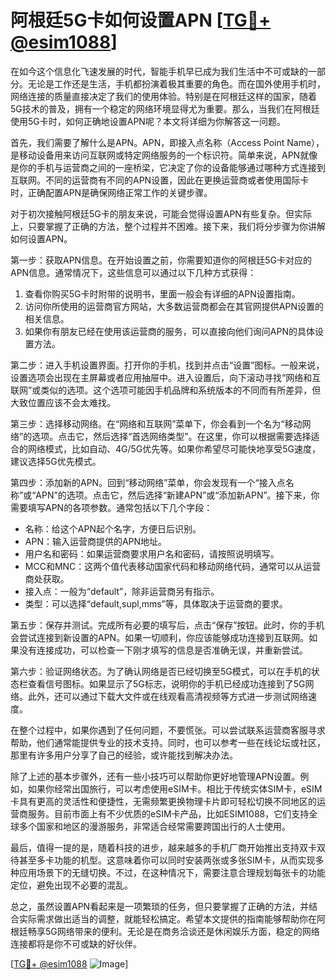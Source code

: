 # 阿根廷5G卡如何设置APN [[TG💪+ @esim1088](https://t.me/s/esim1088)]

在如今这个信息化飞速发展的时代，智能手机早已成为我们生活中不可或缺的一部分。无论是工作还是生活，手机都扮演着极其重要的角色。而在国外使用手机时，网络连接的质量直接决定了我们的使用体验。特别是在阿根廷这样的国家，随着5G技术的普及，拥有一个稳定的网络环境显得尤为重要。那么，当我们在阿根廷使用5G卡时，如何正确地设置APN呢？本文将详细为你解答这一问题。

首先，我们需要了解什么是APN。APN，即接入点名称（Access Point Name），是移动设备用来访问互联网或特定网络服务的一个标识符。简单来说，APN就像是你的手机与运营商之间的一座桥梁，它决定了你的设备能够通过哪种方式连接到互联网。不同的运营商有不同的APN设置，因此在更换运营商或者使用国际卡时，正确配置APN是确保网络正常工作的关键步骤。

对于初次接触阿根廷5G卡的朋友来说，可能会觉得设置APN有些复杂。但实际上，只要掌握了正确的方法，整个过程并不困难。接下来，我们将分步骤为你讲解如何设置APN。

第一步：获取APN信息。在开始设置之前，你需要知道你的阿根廷5G卡对应的APN信息。通常情况下，这些信息可以通过以下几种方式获得：
1. 查看你购买5G卡时附带的说明书，里面一般会有详细的APN设置指南。
2. 访问你所使用的运营商官方网站，大多数运营商都会在其官网提供APN设置的相关信息。
3. 如果你有朋友已经在使用该运营商的服务，可以直接向他们询问APN的具体设置方法。

第二步：进入手机设置界面。打开你的手机，找到并点击“设置”图标。一般来说，设置选项会出现在主屏幕或者应用抽屉中。进入设置后，向下滚动寻找“网络和互联网”或类似的选项。这个选项可能因手机品牌和系统版本的不同而有所差异，但大致位置应该不会太难找。

第三步：选择移动网络。在“网络和互联网”菜单下，你会看到一个名为“移动网络”的选项。点击它，然后选择“首选网络类型”。在这里，你可以根据需要选择适合的网络模式，比如自动、4G/5G优先等。如果你希望尽可能快地享受5G速度，建议选择5G优先模式。

第四步：添加新的APN。回到“移动网络”菜单，你会发现有一个“接入点名称”或“APN”的选项。点击它，然后选择“新建APN”或“添加新APN”。接下来，你需要填写APN的各项参数。通常包括以下几个字段：
- 名称：给这个APN起个名字，方便日后识别。
- APN：输入运营商提供的APN地址。
- 用户名和密码：如果运营商要求用户名和密码，请按照说明填写。
- MCC和MNC：这两个值代表移动国家代码和移动网络代码，通常可以从运营商处获取。
- 接入点：一般为“default”，除非运营商另有指示。
- 类型：可以选择“default,supl,mms”等，具体取决于运营商的要求。

第五步：保存并测试。完成所有必要的填写后，点击“保存”按钮。此时，你的手机会尝试连接到新设置的APN。如果一切顺利，你应该能够成功连接到互联网。如果没有连接成功，可以检查一下刚才填写的信息是否准确无误，并重新尝试。

第六步：验证网络状态。为了确认网络是否已经切换至5G模式，可以在手机的状态栏查看信号图标。如果显示了5G标志，说明你的手机已经成功连接到了5G网络。此外，还可以通过下载大文件或在线观看高清视频等方式进一步测试网络速度。

在整个过程中，如果你遇到了任何问题，不要慌张。可以尝试联系运营商客服寻求帮助，他们通常能提供专业的技术支持。同时，也可以参考一些在线论坛或社区，那里有许多用户分享了自己的经验，或许能找到解决办法。

除了上述的基本步骤外，还有一些小技巧可以帮助你更好地管理APN设置。例如，如果你经常出国旅行，可以考虑使用eSIM卡。相比于传统实体SIM卡，eSIM卡具有更高的灵活性和便捷性，无需频繁更换物理卡片即可轻松切换不同地区的运营商服务。目前市面上有不少优质的eSIM卡产品，比如ESIM1088，它们支持全球多个国家和地区的漫游服务，非常适合经常需要跨国出行的人士使用。

最后，值得一提的是，随着科技的进步，越来越多的手机厂商开始推出支持双卡双待甚至多卡功能的机型。这意味着你可以同时安装两张或多张SIM卡，从而实现多种应用场景下的无缝切换。不过，在这种情况下，需要注意合理规划每张卡的功能定位，避免出现不必要的混乱。

总之，虽然设置APN看起来是一项繁琐的任务，但只要掌握了正确的方法，并结合实际需求做出适当的调整，就能轻松搞定。希望本文提供的指南能够帮助你在阿根廷畅享5G网络带来的便利。无论是在商务洽谈还是休闲娱乐方面，稳定的网络连接都将是你不可或缺的好伙伴。

[[TG💪+ @esim1088](https://t.me/s/esim1088) ![Image](https://i.postimg.cc/4NQfJmqS/Snipaste-2025-05-13-00-14-12.png)]